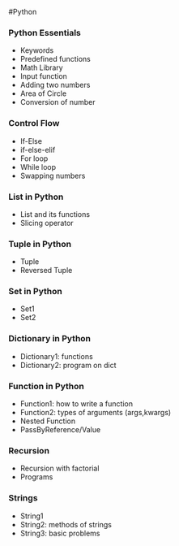 #Python

<h3>Python Essentials</h3>
<ul>
    <li>Keywords</li>
    <li>Predefined functions</li>
    <li>Math Library</li>
    <li>Input function</li>
    <li>Adding two numbers</li>
    <li>Area of Circle</li>
    <li>Conversion of number</li>
</ul>
<h3>Control Flow</h3>
<ul>
    <li>If-Else</li>
    <li>if-else-elif</li>
    <li>For loop</li>
    <li>While loop</li>
    <li>Swapping numbers</li>
</ul>
<h3>List in Python</h3>
<ul>
    <li>List and its functions</li>
    <li>Slicing operator</li>
</ul>
<h3>Tuple in Python</h3>
<ul>
    <li>Tuple</li>
    <li>Reversed Tuple</li>
</ul>
<h3>Set in Python</h3>
<ul>
    <li>Set1</li>
    <li>Set2</li>
</ul>
<h3>Dictionary in Python</h3>
<ul>
    <li>Dictionary1: functions</li>
    <li>Dictionary2: program on dict</li>
</ul>
<h3>Function in Python</h3>
<ul>
    <li>Function1: how to write a function</li>
    <li>Function2: types of arguments (args,kwargs)</li>
    <li>Nested Function</li>
    <li>PassByReference/Value</li>   
</ul>
<h3>Recursion</h3>
<ul>
    <li>Recursion with factorial</li>
    <li>Programs</li>
</ul>
<h3>Strings</h3>
<ul>
    <li>String1</li>
    <li>String2: methods of strings</li>
    <li>String3: basic problems</li>
</ul>
